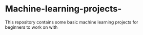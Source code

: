 # Machine-learning-projects-
This repository contains some basic machine learning projects for beginners to work on with
